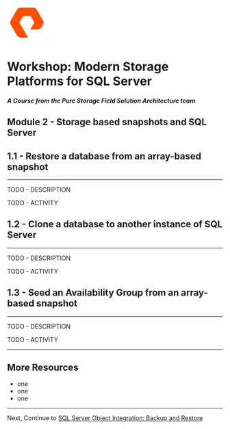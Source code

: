 ![](graphics/purestorage.png)

# Workshop: Modern Storage Platforms for SQL Server

#### <i>A Course from the Pure Storage Field Solution Architecture team</i>

## Module 2 - Storage based snapshots and SQL Server


## 1.1 - Restore a database from an array-based snapshot
---
TODO - DESCRIPTION

TODO - ACTIVITY


## 1.2 - Clone a database to another instance of SQL Server
---
TODO - DESCRIPTION

TODO - ACTIVITY

## 1.3 - Seed an Availability Group from an array-based snapshot
---
TODO - DESCRIPTION

TODO - ACTIVITY

---

## More Resources
- one
- one
- one

---

Next, Continue to [SQL Server Object Integration: Backup and Restore](./3-SQLObjectIntegrationBackupRestore.md)

